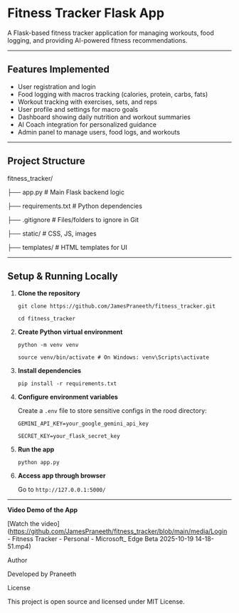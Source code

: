 # Fitness Tracker Flask App

A Flask-based fitness tracker application for managing workouts, food logging, and providing AI-powered fitness recommendations.

---

## Features Implemented

- User registration and login
- Food logging with macros tracking (calories, protein, carbs, fats)
- Workout tracking with exercises, sets, and reps
- User profile and settings for macro goals
- Dashboard showing daily nutrition and workout summaries
- AI Coach integration for personalized guidance
- Admin panel to manage users, food logs, and workouts

---

## Project Structure

fitness_tracker/

├── app.py # Main Flask backend logic

├── requirements.txt # Python dependencies

├── .gitignore # Files/folders to ignore in Git

├── static/ # CSS, JS, images

├── templates/ # HTML templates for UI



---

## Setup & Running Locally

1. **Clone the repository**

    `git clone https://github.com/JamesPraneeth/fitness_tracker.git`
    
    `cd fitness_tracker`


2. **Create Python virtual environment**

    `python -m venv venv`
    
    `source venv/bin/activate # On Windows: venv\Scripts\activate`

3. **Install dependencies**

    `pip install -r requirements.txt`


4. **Configure environment variables**  

    Create a `.env` file to store sensitive configs in the rood directory:
    
    `GEMINI_API_KEY=your_google_gemini_api_key`
    
    `SECRET_KEY=your_flask_secret_key`


5. **Run the app**

    `python app.py`


6. **Access app through browser**  

    Go to `http://127.0.0.1:5000/`

---
**Video Demo of the App**

[Watch the video](https://github.com/JamesPraneeth/fitness_tracker/blob/main/media/Login - Fitness Tracker - Personal - Microsoft_ Edge Beta 2025-10-19 14-18-51.mp4)


Author

Developed by Praneeth

License

This project is open source and licensed under MIT License.

